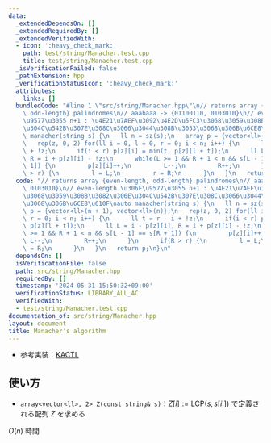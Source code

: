 ```yaml
---
data:
  _extendedDependsOn: []
  _extendedRequiredBy: []
  _extendedVerifiedWith:
  - icon: ':heavy_check_mark:'
    path: test/string/Manacher.test.cpp
    title: test/string/Manacher.test.cpp
  _isVerificationFailed: false
  _pathExtension: hpp
  _verificationStatusIcon: ':heavy_check_mark:'
  attributes:
    links: []
  bundledCode: "#line 1 \"src/string/Manacher.hpp\"\n// returns array {even-length,\
    \ odd-length} palindromes\n// aaabaaa -> {01100110, 0103010}\n// even-length \u306F\
    \u9577\u3055 n+1 : \u4E21\u7AEF\u3092\u4E2D\u5FC3\u3068\u3059\u308B\u3082\u306E\
    \u304C\u542B\u307E\u308C\u3066\u3044\u308B\u3053\u3068\u306B\u6CE8\u610F\nauto\
    \ manacher(string s) {\n   ll n = sz(s);\n   array p = {vector<ll>(n + 1), vector<ll>(n)};\n\
    \   rep(z, 0, 2) for(ll i = 0, l = 0, r = 0; i < n; i++) {\n      ll t = r - i\
    \ + !z;\n      if(i < r) p[z][i] = min(t, p[z][l + t]);\n      ll L = i - p[z][i],\
    \ R = i + p[z][i] - !z;\n      while(L >= 1 && R + 1 < n && s[L - 1] == s[R +\
    \ 1]) {\n         p[z][i]++;\n         L--;\n         R++;\n      }\n      if(R\
    \ > r) {\n         l = L;\n         r = R;\n      }\n   }\n   return p;\n}\n"
  code: "// returns array {even-length, odd-length} palindromes\n// aaabaaa -> {01100110,\
    \ 0103010}\n// even-length \u306F\u9577\u3055 n+1 : \u4E21\u7AEF\u3092\u4E2D\u5FC3\
    \u3068\u3059\u308B\u3082\u306E\u304C\u542B\u307E\u308C\u3066\u3044\u308B\u3053\
    \u3068\u306B\u6CE8\u610F\nauto manacher(string s) {\n   ll n = sz(s);\n   array\
    \ p = {vector<ll>(n + 1), vector<ll>(n)};\n   rep(z, 0, 2) for(ll i = 0, l = 0,\
    \ r = 0; i < n; i++) {\n      ll t = r - i + !z;\n      if(i < r) p[z][i] = min(t,\
    \ p[z][l + t]);\n      ll L = i - p[z][i], R = i + p[z][i] - !z;\n      while(L\
    \ >= 1 && R + 1 < n && s[L - 1] == s[R + 1]) {\n         p[z][i]++;\n        \
    \ L--;\n         R++;\n      }\n      if(R > r) {\n         l = L;\n         r\
    \ = R;\n      }\n   }\n   return p;\n}\n"
  dependsOn: []
  isVerificationFile: false
  path: src/string/Manacher.hpp
  requiredBy: []
  timestamp: '2024-05-31 15:50:32+09:00'
  verificationStatus: LIBRARY_ALL_AC
  verifiedWith:
  - test/string/Manacher.test.cpp
documentation_of: src/string/Manacher.hpp
layout: document
title: Manacher's algorithm
---
```

- 参考実装：[KACTL](https://github.com/kth-competitive-programming/kactl/blob/c52bac765cdd9cda1def052c698ffa7bd3318d29/content/strings/Manacher.h)

## 使い方

- `array<vector<ll>, 2> Z(const string& s)`：$Z[i] := \text{LCP}(s, s[i:])$ で定義される配列 $Z$ を求める

$O(n)$ 時間
